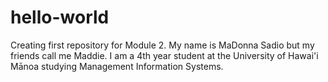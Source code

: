 # hello-world
Creating first repository for Module 2.
My name is MaDonna Sadio but my friends call me Maddie. I am a 4th year student at the University of Hawai'i Mānoa studying Management Information Systems.
